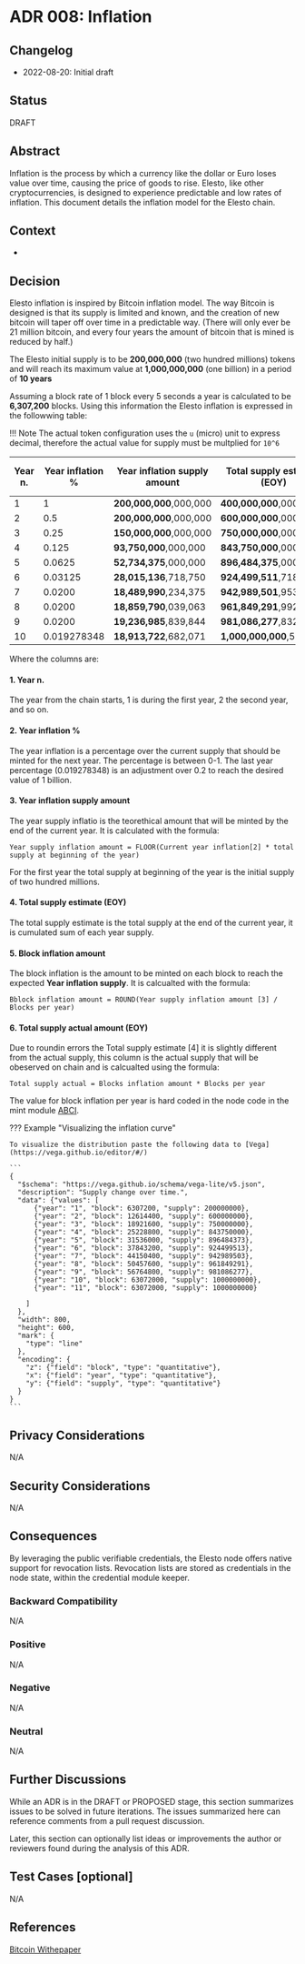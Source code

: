 # ADR 008: Inflation

## Changelog

- 2022-08-20: Initial draft

## Status

DRAFT

## Abstract

Inflation is the process by which a currency like the dollar or Euro loses value over time, causing the price of goods to rise. Elesto, like other cryptocurrencies, is designed to experience predictable and low rates of inflation. This document details the inflation model for the Elesto chain.


## Context

-

## Decision

Elesto inflation is inspired by Bitcoin inflation model. The way Bitcoin is designed is that its supply is limited and known, and the creation of new bitcoin will taper off over time in a predictable way. (There will only ever be 21 million bitcoin, and every four years the amount of bitcoin that is mined is reduced by half.) 

The Elesto initial supply is to be **200,000,000** (two hundred millions) tokens and will reach its maximum value at **1,000,000,000** (one billion) in a period of **10 years** 

Assuming a block rate of 1 block every 5 seconds a year is calculated to be **6,307,200** blocks. Using this information the Elesto inflation is expressed in the followwing table:

!!! Note
    The actual token configuration uses the `u` (micro) unit to express decimal, therefore the actual value for supply must be multplied for `10^6`


| Year n.    | Year inflation % | Year inflation supply amount  | Total supply estimate (EOY) | Block inflation amount | **Total supply actual amount (EOY)** |
| ---------- | ---------------- | --------------------- | --------------------------- | --------------- | ------------------------- |
| 1          | 1                | **200,000,000**,000,000   | **400,000,000**,000,000         | **31**,709,792      | **400,000,000**,102,400       |
| 2          | 0.5              | **200,000,000**,000,000   | **600,000,000**,000,000         | **31**,709,792      | **600,000,000**,102,400       |
| 3          | 0.25             | **150,000,000**,000,000   | **750,000,000**,000,000         | **23**,782,344      | **750,000,000**,076,800       |
| 4          | 0.125            | **93,750,000**,000,000    | **843,750,000**,000,000         | **14**,863,965      | **843,750,000**,048,000       |
| 5          | 0.0625           | **52,734,375**,000,000    | **896,484,375**,000,000         | **8**,360,980       | **896,484,373**,056,000       |
| 6          | 0.03125          | **28,015,136**,718,750    | **924,499,511**,718,750         | **4**,441,771       | **924,499,513**,051,200       |
| 7          | 0.0200           | **18,489,990**,234,375    | **942,989,501**,953,125         | **2**,931,569       | **942,989,503**,715,550       |
| 8          | 0.0200           | **18,859,790**,039,063    | **961,849,291**,992,188         | **2**,990,200       | **961,849,291**,393,125       |
| 9          | 0.0200           | **19,236,985**,839,844    | **981,086,277**,832,031         | **3**,050,004       | **981,086,277**,220,988       |
| 10         | 0.019278348      | **18,913,722**,682,071    | **1,000,000,000**,514,100       | **2**,998,751       | **1,000,000,000**,139,230     |

Where the columns are:

#### 1. Year n.

The year from the chain starts, 1 is during the first year, 2 the second year, and so on. 

#### 2. Year inflation % 

The year inflation is a percentage over the current supply that should be minted for the next year. The percentage is between 0-1. The last year percentage (0.019278348) is an adjustment over 0.2 to reach the desired value of 1 billion. 

#### 3. Year inflation supply amount

The year supply inflatio is the teorethical amount that will be minted by the end of the current year. It is calculated with the formula:

```
Year supply inflation amount = FLOOR(Current year inflation[2] * total supply at beginning of the year)
```

For the first year the total supply at beginning of the year is the initial supply of two hundred millions.

#### 4. Total supply estimate (EOY) 

The total supply estimate is the total supply at the end of the current year, it is cumulated sum of each year supply.

#### 5. Block inflation amount

The block inflation is the amount to be minted on each block to reach the expected **Year inflation supply**. It is calcualted with the formula: 

```
Bblock inflation amount = ROUND(Year supply inflation amount [3] / Blocks per year)
```



#### 6. Total supply actual amount (EOY)

Due to roundin errors the Total supply estimate [4] it is slightly different from the actual supply, this column is the actual supply that will be obeserved on chain and is calcualted using the formula:

```
Total supply actual = Blocks inflation amount * Blocks per year
```



The value for block inflation per year is hard coded in the node code in the mint module [ABCI](../../x/mint/abci.go#L21). 




??? Example "Visualizing the inflation curve"

    To visualize the distribution paste the following data to [Vega](https://vega.github.io/editor/#/)

    ```
    {
      "$schema": "https://vega.github.io/schema/vega-lite/v5.json",
      "description": "Supply change over time.",
      "data": {"values": [
          {"year": "1", "block": 6307200, "supply": 200000000},
          {"year": "2", "block": 12614400, "supply": 600000000},
          {"year": "3", "block": 18921600, "supply": 750000000},
          {"year": "4", "block": 25228800, "supply": 843750000},
          {"year": "5", "block": 31536000, "supply": 896484373},
          {"year": "6", "block": 37843200, "supply": 924499513},
          {"year": "7", "block": 44150400, "supply": 942989503},
          {"year": "8", "block": 50457600, "supply": 961849291},
          {"year": "9", "block": 56764800, "supply": 981086277},
          {"year": "10", "block": 63072000, "supply": 1000000000},
          {"year": "11", "block": 63072000, "supply": 1000000000}

        ]
      },
      "width": 800,
      "height": 600,
      "mark": {
        "type": "line"
      },
      "encoding": {
        "z": {"field": "block", "type": "quantitative"},
        "x": {"field": "year", "type": "quantitative"},
        "y": {"field": "supply", "type": "quantitative"}
      }
    }
    ```





## Privacy Considerations

N/A

## Security Considerations

N/A

## Consequences
  
By leveraging the public verifiable credentials, the Elesto node offers native support for revocation lists. Revocation lists are stored as credentials in the node state, within the credential module keeper. 

### Backward Compatibility

N/A

### Positive

N/A

### Negative

N/A

### Neutral

N/A

## Further Discussions

While an ADR is in the DRAFT or PROPOSED stage, this section summarizes issues to be solved in future iterations. The issues summarized here can reference comments from a pull request discussion.

Later, this section can optionally list ideas or improvements the author or reviewers found during the analysis of this ADR.

## Test Cases [optional]

N/A

## References

[Bitcoin Withepaper](https://bitcoin.org/bitcoin.pdf)
